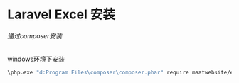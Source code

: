# Laravel Excel 安装

###### 通过composer安装



windows环境下安装

```bash
\php.exe "d:Program Files\composer\composer.phar" require maatwebsite/excel:3.1.24
```

